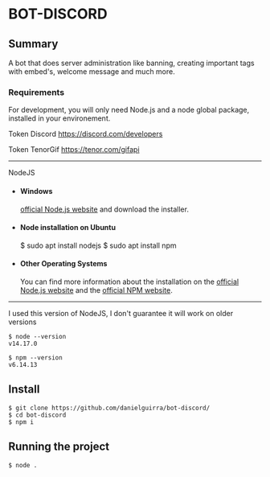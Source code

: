 # BOT-DISCORD

Summary 
---
A bot that does server administration like banning, creating important tags with embed's, welcome message and much more.


### Requirements

For development, you will only need Node.js and a node global package, installed in your environement.

Token Discord https://discord.com/developers

Token TenorGif https://tenor.com/gifapi

---
NodeJS
- #### Windows
    [official Node.js website](https://nodejs.org/) and download the installer.

- #### Node installation on Ubuntu

     $ sudo apt install nodejs
      $ sudo apt install npm 

- #### Other Operating Systems
  You can find more information about the installation on the [official Node.js website](https://nodejs.org/) and the [official NPM website](https://npmjs.org/).


---
I used this version of NodeJS, I don't guarantee it will work on older versions

    $ node --version
    v14.17.0

    $ npm --version
    v6.14.13

## Install

    $ git clone https://github.com/danielguirra/bot-discord/
    $ cd bot-discord
    $ npm i


## Running the project

    $ node .
